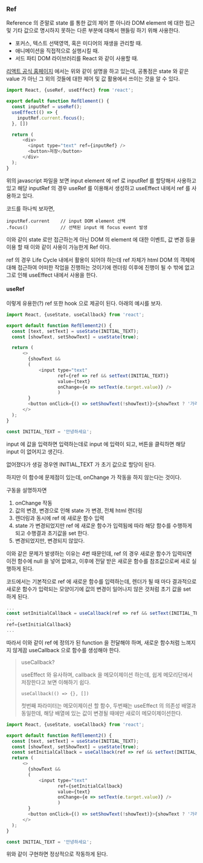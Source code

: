 ### Ref

Reference 의 준말로 state 를 통한 값의 제어 뿐 아니라 DOM element 에 대한 접근 및 기타 값으로 명시하지 못하는 다른 부분에 대해서
핸들링 하기 위해 사용한다.

- 포커스, 텍스트 선택영역, 혹은 미디어의 재생을 관리할 때.
- 애니메이션을 직접적으로 실행시킬 때.
- 서드 파티 DOM 라이브러리를 React 와 같이 사용할 때.

[리액트 공식 홈페이지](https://ko.reactjs.org/docs/refs-and-the-dom.html) 에서는 위와 같이 설명을 하고 있는데, 공통점은
state 와 같은 value 가 아닌 그 외의 것들에 대한 제어 및 값 활용에서 쓰이는 것을 알 수 있다.

```javascript
import React, {useRef, useEffect} from 'react';

export default function RefElement() {
  const inputRef = useRef();
  useEffect(() => {
    inputRef.current.focus();
  }, [])

  return (
      <div>
        <input type="text" ref={inputRef} />
        <button>저장</button>
      </div>
  );
}
```

위의 javascript 파일을 보면 input element 에 ref 로 inputRef 를 할당해서 사용하고 있고 해당 inputRef 의 경우 useRef 를 이용해서 생성하고
useEffect 내에서 ref 를 사용하고 있다.

코드를 하나씩 보자면,

```
inputRef.current    // input DOM element 선택
.focus()            // 선택된 input 에 focus event 발생
```

이와 같이 state 로만 접근하는게 아닌 DOM 의 element 에 대한 이벤트, 값 변경 등을 이용 할 때 이와 같이 사용이 가능한게 Ref 이다.

ref 의 경우 Life Cycle 내에서 활용이 되어야 하는데 ref 자체가 html DOM 의 객체에 대해 접근하여 어떠한 작업을 진행하는 것이기에 렌더링 이후에 진행이 될 수 밖에 없고
그로 인해 useEffect 내에서 사용을 한다.

#### useRef

이렇게 유용한(?) ref 또한 hook 으로 제공이 된다. 아래의 예시를 보자.

```javascript
import React, {useState, useCallback} from 'react';

export default function RefElement2() {
  const [text, setText] = useState(INITIAL_TEXT);
  const [showText, setShowText] = useState(true);

  return (
      <>
        {showText &&
        (
            <input type="text"
                   ref={ref => ref && setText(INITIAL_TEXT)}
                   value={text}
                   onChange={e => setText(e.target.value)} />
                   )
        }
        <button onClick={() => setShowText(!showText)}>{showText ? '가리기' : '보이기'}</button>
      </>
  );
}

const INITIAL_TEXT = '안녕하세요';
```

input 에 값을 입력하면 입력하는데로 input 에 입력이 되고, 버튼을 클릭하면 해당 input 이 없어지고 생긴다.

없어졌다가 생길 경우엔 INITIAL_TEXT 가 초기 값으로 할당이 된다.

하지만 이 함수에 문제점이 있는데, onChange 가 작동을 하지 않는다는 것이다.

구동을 설명하자면 

1. onChange 작동
2. 값의 변경, 변경으로 인해 state 가 변경, 전체 html 렌더링
3. 렌더링과 동시에 ref 에 새로운 함수 입력
4. state 가 변경되었지만 ref 에 새로운 함수가 입력됨에 따라 해당 함수를 수행하게 되고 수행결과 초기값을 set 한다.
5. 변경되었지만, 변경되지 않았다.

이와 같은 문제가 발생하는 이유는 4번 때문인데, ref 의 경우 새로운 함수가 입력되면 이전 함수에 null 을 넣어 없애고, 이후에 전달 받은 새로운 함수를 참조값으로써
새로 실행하게 된다.

코드에서는 기본적으로 ref 에 새로운 함수를 입력하는데, 렌더가 될 때 마다 결과적으로 새로운 함수가 입력되는 모양이기에 값의 변경이 일어나지 않은 것처럼 초기 값을
set 하게 된다.

```javascript
...
const setInitialCallback = useCallback(ref => ref && setText(INITIAL_TEXT), []);
...
ref={setInitialCallback}
...
```

따라서 이와 같이 ref 에 정의가 된 function 을 전달해야 하며, 새로운 함수처럼 느껴지지 않게끔 useCallback 으로 함수를 생성해야 한다.

> useCallback?
> 
> useEffect 와 유사하며, callback 을 메모이제이션 하는데, 쉽게 메모리단에서 저장한다고 보면 이해하기 쉽다.
> 
> `useCallback(() => {}, [])`
> 
> 첫번째 파라미터는 메모이제이션 할 함수, 두번째는 useEffect 의 의존성 배열과 동일한데, 해당 배열에 있는 값이 변경될 때에만 새로이
> 메모이제이션한다.

```javascript
import React, {useState, useCallback} from 'react';

export default function RefElement2() {
  const [text, setText] = useState(INITIAL_TEXT);
  const [showText, setShowText] = useState(true);
  const setInitialCallback = useCallback(ref => ref && setText(INITIAL_TEXT), []);
  return (
      <>
        {showText &&
        (
            <input type="text"
                   ref={setInitialCallback}
                   value={text}
                   onChange={e => setText(e.target.value)} />
                   )
        }
        <button onClick={() => setShowText(!showText)}>{showText ? '가리기' : '보이기'}</button>
      </>
  );
}

const INITIAL_TEXT = '안녕하세요';
```

위와 같이 구현하면 정상적으로 작동하게 된다.